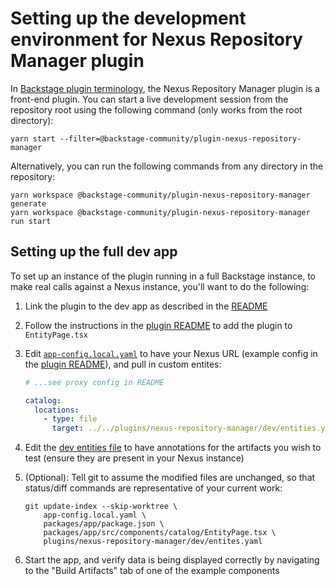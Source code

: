 # Setting up the development environment for Nexus Repository Manager plugin

In [Backstage plugin
terminology](https://backstage.io/docs/local-dev/cli-build-system#package-roles),
the Nexus Repository Manager plugin is a front-end plugin. You can start a live
development session from the repository root using the following command (only
works from the root directory):

```console
yarn start --filter=@backstage-community/plugin-nexus-repository-manager
```

Alternatively, you can run the following commands from any directory in the repository:

```console
yarn workspace @backstage-community/plugin-nexus-repository-manager generate
yarn workspace @backstage-community/plugin-nexus-repository-manager run start
```

## Setting up the full dev app

To set up an instance of the plugin running in a full Backstage instance, to
make real calls against a Nexus instance, you'll want to do the following:

1. Link the plugin to the dev app as described in the
   [README](/README.md#develop-a-new-plugin-together-with-a-local-backstage-instance)

1. Follow the instructions in the [plugin README](README.md) to add the
   plugin to `EntityPage.tsx`

1. Edit [`app-config.local.yaml`](/app-config.local.yaml) to have your Nexus URL
   (example config in the [plugin README](README.md)), and pull in custom entites:

   ```yaml
   # ...see proxy config in README

   catalog:
     locations:
       - type: file
         target: ../../plugins/nexus-repository-manager/dev/entities.yaml
   ```

1. Edit the [dev entities file](dev/entities.yaml) to have annotations for the
   artifacts you wish to test (ensure they are present in your Nexus instance)

1. (Optional): Tell git to assume the modified files are unchanged, so that
   status/diff commands are representative of your current work:

   ```shell
   git update-index --skip-worktree \
       app-config.local.yaml \
       packages/app/package.json \
       packages/app/src/components/catalog/EntityPage.tsx \
       plugins/nexus-repository-manager/dev/entites.yaml
   ```

1. Start the app, and verify data is being displayed correctly by navigating to
   the "Build Artifacts" tab of one of the example components
